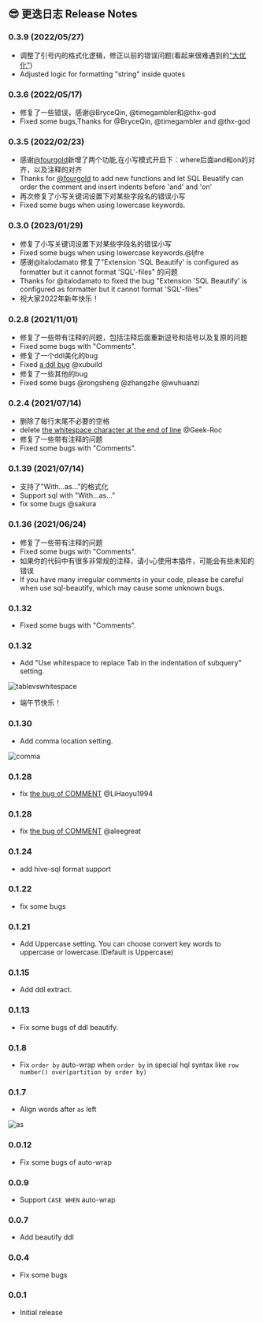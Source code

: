 
## 😎 更迭日志 Release Notes 

### 0.3.9 (2022/05/27)
* 调整了引号内的格式化逻辑，修正以前的错误问题(看起来很难遇到的[“大优化”](https://github.com/clarkyu2016/sql-beautify/wiki/%E5%BC%80%E5%8F%91%E6%97%A5%E5%BF%97%EF%BC%88%E4%B8%AD%E6%96%87%EF%BC%89#%E6%96%B0%E5%A2%9E%E4%BA%86%E5%AF%B9%E5%BC%95%E5%8F%B7%E5%86%85%E5%AD%97%E7%AC%A6%E4%B8%8D%E6%93%8D%E4%BD%9C%E7%9A%84%E9%80%BB%E8%BE%91-20220527))
* Adjusted logic for formatting "string" inside quotes

### 0.3.6 (2022/05/17)
* 修复了一些错误，感谢@BryceQin, @timegambler和@thx-god
* Fixed some bugs,Thanks for @BryceQin, @timegambler and @thx-god

### 0.3.5 (2022/02/23)
* 感谢[@fourgold](https://github.com/fourgold)新增了两个功能,在小写模式开启下：where后面and和on的对齐，以及注释的对齐
* Thanks for [@fourgold](https://github.com/fourgold) to add new functions and let SQL Beuatify can order the comment and insert indents before 'and' and 'on'
* 再次修复了小写关键词设置下对某些字段名的错误小写
* Fixed some bugs when using lowercase keywords.

### 0.3.0 (2023/01/29)
* 修复了小写关键词设置下对某些字段名的错误小写
* Fixed some bugs when using lowercase keywords.@ljfre
* 感谢@italodamato 修复了"Extension 'SQL Beautify' is configured as formatter but it cannot format 'SQL'-files" 的问题
* Thanks for @italodamato to fixed the bug "Extension 'SQL Beautify' is configured as formatter but it cannot format 'SQL'-files" 
* 祝大家2022年新年快乐！

### 0.2.8 (2021/11/01)
* 修复了一些带有注释的问题，包括注释后面重新逗号和括号以及复原的问题
* Fixed some bugs with "Comments".
* 修复了一个ddl美化的bug
* Fixed [a ddl bug](https://github.com/clarkyu2016/sql-beautify/issues/16) @xubuild
* 修复了一些其他的bug
* Fixed some bugs @rongsheng @zhangzhe @wuhuanzi

### 0.2.4 (2021/07/14)
* 删除了每行末尾不必要的空格
* delete [the whitespace character at the end of line](https://github.com/clarkyu2016/sql-beautify/issues/4) @Geek-Roc
* 修复了一些带有注释的问题
* Fixed some bugs with "Comments".

### 0.1.39 (2021/07/14)
* 支持了"With...as..."的格式化
* Support sql with "With...as..."
* fix some bugs @sakura

### 0.1.36 (2021/06/24)
* 修复了一些带有注释的问题
* Fixed some bugs with "Comments".
* 如果你的代码中有很多非常规的注释，请小心使用本插件，可能会有些未知的错误
* If you have many irregular comments in your code, please be careful when use sql-beautify, which may cause some unknown bugs.


### 0.1.32
* Fixed some bugs with "Comments".

### 0.1.32
* Add "Use whitespace to replace Tab in the indentation of subquery" setting.

![tablevswhitespace](https://clarkyu1993.coding.net/p/tuku/d/pic/git/raw/master/tablevswhitespace.png?raw=true)

* 端午节快乐！

### 0.1.30
* Add comma location setting.

![comma](https://clarkyu1993.coding.net/p/tuku/d/pic/git/raw/master/comma.png?raw=true)

### 0.1.28

* fix [the bug of COMMENT](https://github.com/clarkyu2016/sql-beautify/issues/4) @LiHaoyu1994 

### 0.1.28

* fix [the bug of COMMENT](https://github.com/clarkyu2016/sql-beautify/issues/3) @aleegreat 

### 0.1.24

* add hive-sql format support

### 0.1.22

* fix some bugs

### 0.1.21

* Add Uppercase setting. You can choose convert key words to uppercase or lowercase.(Default is Uppercase)

### 0.1.15

* Add ddl extract.

### 0.1.13

* Fix some bugs of ddl beautify.

### 0.1.8

* Fix `order by` auto-wrap when `order by` in special hql syntax like `row number() over(partition by order by)`

### 0.1.7

* Align words after `as` left

![as](https://clarkyu1993.coding.net/p/tuku/d/pic/git/raw/master/as.gif?raw=true)

### 0.0.12
* Fix some bugs of auto-wrap

### 0.0.9
* Support `CASE WHEN` auto-wrap

### 0.0.7
* Add beautify ddl

### 0.0.4

* Fix some bugs

### 0.0.1

* Initial release
















